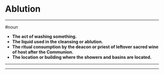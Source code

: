# Ablution
---
#noun
- **The act of washing something.**
- **The liquid used in the cleansing or ablution.**
- **The ritual consumption by the deacon or priest of leftover sacred wine of host after the Communion.**
- **The location or building where the showers and basins are located.**
---
---

